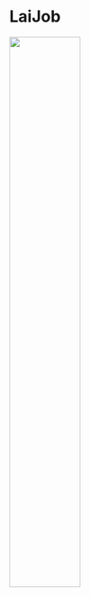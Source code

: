 # LaiJob
[<img src="https://img.youtube.com/viGKFdxzmIzq8/maxresdefault.jpg" width="50%">](https://www.youtube.com/watch?v=GKFdxzmIzq8&feature=youtu.be)
